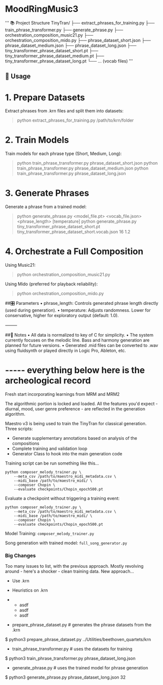 # MoodRingMusic3

'''
📚 Project Structure
TinyTran/
├── extract_phrases_for_training.py
├── train_phrase_transformer.py
├── generate_phrase.py
├── orchestration_composition_music21.py
├── orchestration_composition_mido.py
├── phrase_dataset_short.json
├── phrase_dataset_medium.json
├── phrase_dataset_long.json
├── tiny_transformer_phrase_dataset_short.pt
├── tiny_transformer_phrase_dataset_medium.pt
├── tiny_transformer_phrase_dataset_long.pt
└── ... (vocab files)
'''

## 🚀 Usage

# 1. Prepare Datasets

Extract phrases from .krn files and split them into datasets:

> python extract_phrases_for_training.py /path/to/krn/folder

# 2. Train Models

Train models for each phrase type (Short, Medium, Long):

> python train_phrase_transformer.py phrase_dataset_short.json
> python train_phrase_transformer.py phrase_dataset_medium.json
> python train_phrase_transformer.py phrase_dataset_long.json

# 3. Generate Phrases

Generate a phrase from a trained model:

> python generate_phrase.py <model_file.pt> <vocab_file.json> <phrase_length> [temperature]
> python generate_phrase.py tiny_transformer_phrase_dataset_short.pt tiny_transformer_phrase_dataset_short.vocab.json 16 1.2

# 4. Orchestrate a Full Composition

Using Music21:

> python orchestration_composition_music21.py

Using Mido (preferred for playback reliability):

> python orchestration_composition_mido.py

##🎛️ Parameters
	•	phrase_length: Controls generated phrase length directly (used during generation).
	•	temperature: Adjusts randomness. Lower for conservative, higher for exploratory output (default: 1.0).

⸻

##📖 Notes
	•	All data is normalized to key of C for simplicity.
	•	The system currently focuses on the melodic line. Bass and harmony generation are planned for future versions.
	•	Generated .mid files can be converted to .wav using fluidsynth or played directly in Logic Pro, Ableton, etc.


# ----- everything below here is the archeological record


Fresh start incorporating learnings from MRM and MRM2

The algorithmic portion is locked and loaded. All the features you'd expect - diurnal, mood, user genre preference - are reflected in the generation algorithm.

Maestro v3 is being used to train the TinyTran for classical generation. Three scripts:

- Generate supplementary annotations based on analysis of the compositions
- Complete training and validation loop
- Generator Class to hook into the main generation code

Training script can be run something like this...
```
python composer_melody_trainer.py \
    --meta_csv /path/to/maestro_midi_metadata.csv \
    --midi_base /path/to/maestro_midi/ \
    --composer Chopin \
    --evaluate checkpoints/Chopin_epoch500.pt
```

Evaluate a checkpoint without triggering a training event:

```
python composer_melody_trainer.py \
    --meta_csv /path/to/maestro_midi_metadata.csv \
    --midi_base /path/to/maestro_midi/ \
    --composer Chopin \
    --evaluate checkpoints/Chopin_epoch500.pt
```

Model Training: ```composer_melody_trainer.py```

Song generation with trained model: ```full_song_generator.py```



### Big Changes

Too many issues to list, with the previous approach. Mostly revolving around - here's a shocker - clean training data. 
New approach...

- Use .krn
- Heuristics on .krn
- - asdf
  - asdf
  - asdf

- prepare_phrase_dataset.py # generates the phrase datasets from the .krn

$ python3 prepare_phrase_dataset.py ../Utilities/beethoven_quartets/krn

- train_phrase_transformer.py # uses the datasets for training

$ python3 train_phrase_transformer.py phrase_dataset_long.json

- generate_phrase.py # uses the trained model for phrase generation

$ python3 generate_phrase.py phrase_dataset_long.json 32  

  

